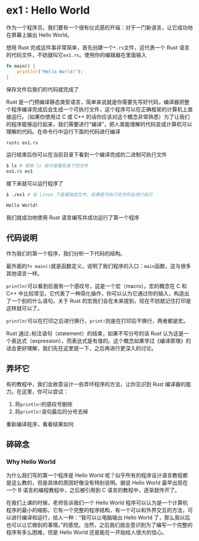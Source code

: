 # ex1 : Hello World

作为一个程序员，我们要有一个很有仪式感的开端：对于一门新语言，让它成功地在屏幕上输出 Hello World。

想用 Rust 完成这件事非常简单，首先创建一个`*.rs`文件，这代表一个 Rust 语言的代码文件，不妨就叫它`ex1.rs`。使用你的编辑器在里面输入

```rust
fn main() {
    println!("Hello World!");
}
```

保存文件后我们的代码就完成了

Rust 是一门预编译静态类型语言，简单来说就是你需要先写好代码，编译器把整个程序编译完成后会生成一个可执行文件，这个程序可以在正确框架的计算机上直接运行。（如果你使用过 C 或 C++ 的话你应该对这个概念非常熟悉）为了让我们的程序能够运行起来，我们需要进行“编译”，把人类能理解的代码变成计算机可以理解的代码。在命令行中运行下面的代码进行编译

```sh
rustc ex1.rs
```

运行结束后你可以在当前目录下看到一个编译完成的二进制可执行文件

```sh
$ ls # 使用 ls 指令查看目录下的文件
ex1.rs ex1
```

接下来就可以运行程序了

```sh
$ ./ex1 # 在 Linux 下直接指定文件，如果是可执行文件则会进行执行

Hello World!
```

我们就成功地使用 Rust 语言编写并成功运行了第一个程序

## 代码说明

作为我们的第一个程序，我们分析一下代码的结构。

最外面的`fn main()`就是函数定义，说明了我们程序的入口：`main`函数，这与很多其他语言一样。

`println!`可以看到后面有一个感叹号，这是一个宏（macro）。宏的概念在 C 和 C++ 中比较常见，它代表了一种简化操作，你可以认为它通过你的输入，构造出了一个别的什么语句。关于 Rust 的宏我们会在未来提到，现在不妨就记住打印是这样就可以了。

`println!`可以在打印之后进行换行，`print!`则是在打印后不换行，两者都是宏。

Rust 通过`;`标注语句（statement）的结束，如果不写分号的话 Rust 认为这是一个表达式（expression），而表达式是有值的。这个概念如果学过《编译原理》的话会更好理解，我们先在这里提一下，之后再进行更深入的讨论。

## 弄坏它

有的教程中，我们会故意设计一些弄坏程序的方法，让你见识到 Rust 编译器的能力。在这里，你可以尝试：

1. 将`println!`的感叹号删除
2. 将`println!`语句最后的分号去掉

重新编译程序，看看结果如何

## 碎碎念

### Why Hello World

为什么我们写的第一个程序是 Hello World 呢？似乎所有的程序设计语言教程都是这么教的，但是具体的原因好像没有特别说明。据说 Hello World 最早出现在一个 B 语言的编程教程中，之后被引用到 C 语言的教程中，逐渐就传开了。

在我们上课的时候，老师告诉我们一个 Hello World 程序可以认为是一个计算机程序的最小的缩影。它有一个完整的程序结构，有一个可以和外界交互的方法，可以进行编译和运行，给人一种：“我可以让电脑输出 Hello World 了，那么我以后也可以让它做别的事情。”的感觉。当然，之后我们就会意识到为了编写一个完整的程序有多么困难，但是 Hello World 还是能在一开始给人很大的信心。
